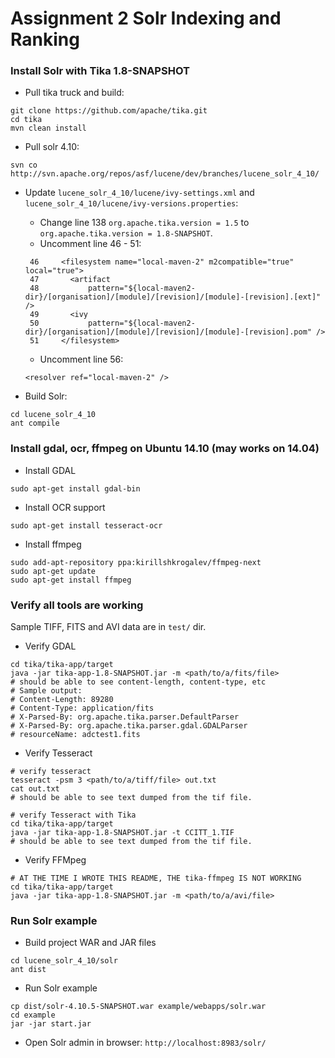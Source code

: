 # Assignment 2 Solr Indexing and Ranking

### Install Solr with Tika 1.8-SNAPSHOT
* Pull tika truck and build:
```
git clone https://github.com/apache/tika.git
cd tika
mvn clean install
```
* Pull solr 4.10:
```
svn co http://svn.apache.org/repos/asf/lucene/dev/branches/lucene_solr_4_10/
```

* Update ```lucene_solr_4_10/lucene/ivy-settings.xml``` and ```lucene_solr_4_10/lucene/ivy-versions.properties```:

    - Change line 138 ```org.apache.tika.version = 1.5``` to ```org.apache.tika.version = 1.8-SNAPSHOT```.
    - Uncomment line 46 - 51:

    ```
     46     <filesystem name="local-maven-2" m2compatible="true" local="true">
     47       <artifact
     48           pattern="${local-maven2-dir}/[organisation]/[module]/[revision]/[module]-[revision].[ext]" />
     49       <ivy
     50           pattern="${local-maven2-dir}/[organisation]/[module]/[revision]/[module]-[revision].pom" />
     51     </filesystem>
    ```
    - Uncomment line 56:
    ```
    <resolver ref="local-maven-2" />
    ```
* Build Solr:
```
cd lucene_solr_4_10
ant compile
```

### Install gdal, ocr, ffmpeg on Ubuntu 14.10 (may works on 14.04)
* Install GDAL
```
sudo apt-get install gdal-bin
```
* Install OCR support
```
sudo apt-get install tesseract-ocr
```
* Install ffmpeg
```
sudo add-apt-repository ppa:kirillshkrogalev/ffmpeg-next
sudo apt-get update
sudo apt-get install ffmpeg
```

### Verify all tools are working

Sample TIFF, FITS and AVI data are in ```test/``` dir.

* Verify GDAL
```
cd tika/tika-app/target
java -jar tika-app-1.8-SNAPSHOT.jar -m <path/to/a/fits/file>
# should be able to see content-length, content-type, etc
# Sample output:
# Content-Length: 89280
# Content-Type: application/fits
# X-Parsed-By: org.apache.tika.parser.DefaultParser
# X-Parsed-By: org.apache.tika.parser.gdal.GDALParser
# resourceName: adctest1.fits
```
* Verify Tesseract
```
# verify tesseract
tesseract -psm 3 <path/to/a/tiff/file> out.txt
cat out.txt
# should be able to see text dumped from the tif file.

# verify Tesseract with Tika
cd tika/tika-app/target
java -jar tika-app-1.8-SNAPSHOT.jar -t CCITT_1.TIF
# should be able to see text dumped from the tif file.
```
* Verify FFMpeg
```
# AT THE TIME I WROTE THIS README, THE tika-ffmpeg IS NOT WORKING
cd tika/tika-app/target
java -jar tika-app-1.8-SNAPSHOT.jar -m <path/to/a/avi/file>
```


### Run Solr example
* Build project WAR and JAR files
```
cd lucene_solr_4_10/solr
ant dist
```

* Run Solr example
```
cp dist/solr-4.10.5-SNAPSHOT.war example/webapps/solr.war
cd example
jar -jar start.jar
```

* Open Solr admin in browser: ```http://localhost:8983/solr/```